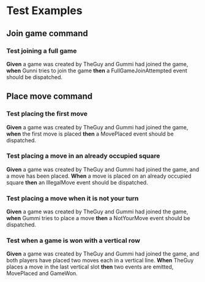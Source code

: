 # Test Examples
## Join game command
### Test joining a full game 
__Given__ a game was created by TheGuy and Gummi had joined the game, __when__ Gunni tries to join the game __then__ a FullGameJoinAttempted event should be dispatched.

## Place move command
### Test placing the first move
__Given__ a game was created by TheGuy and Gummi had joined the game, __when__ the first move is placed __then__ a MovePlaced event should be dispatched.

### Test placing a move in an already occupied square
__Given__ a game was created by TheGuy and Gummi had joined the game, and a move has been placed. __When__ a move is placed on an already occupied square __then__ an IllegalMove event should be dispatched.

### Test placing a move when it is not your turn
__Given__ a game was created by TheGuy and Gummi had joined the game, __when__ Gummi tries to place a move __then__ a NotYourMove event should be dispatched.

### Test when a game is won with a vertical row
__Given__ a game was created by TheGuy and Gummi had joined the game, and both players have placed two moves each in a vertical line. __When__ TheGuy places a move in the last vertical slot __then__ two events are emitted, MovePlaced and GameWon.

